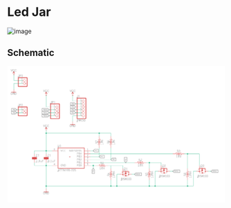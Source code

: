 # Led Jar
![image](https://user-images.githubusercontent.com/3875529/207448151-35e8b00d-395d-4795-81d5-570229bf4a0d.png)

## Schematic
![Schematic](schematic.png)
